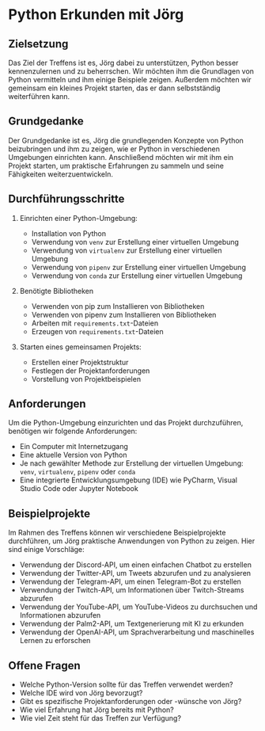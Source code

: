 # Python Erkunden mit Jörg

## Zielsetzung

Das Ziel der Treffens ist es, Jörg dabei zu unterstützen, Python besser kennenzulernen und zu beherrschen. Wir möchten ihm die Grundlagen von Python vermitteln und ihm einige Beispiele zeigen. Außerdem möchten wir gemeinsam ein kleines Projekt starten, das er dann selbstständig weiterführen kann.

## Grundgedanke

Der Grundgedanke ist es, Jörg die grundlegenden Konzepte von Python beizubringen und ihm zu zeigen, wie er Python in verschiedenen Umgebungen einrichten kann. Anschließend möchten wir mit ihm ein Projekt starten, um praktische Erfahrungen zu sammeln und seine Fähigkeiten weiterzuentwickeln.

## Durchführungsschritte

1. Einrichten einer Python-Umgebung:
   - Installation von Python
   - Verwendung von `venv` zur Erstellung einer virtuellen Umgebung
   - Verwendung von `virtualenv` zur Erstellung einer virtuellen Umgebung
   - Verwendung von `pipenv` zur Erstellung einer virtuellen Umgebung
   - Verwendung von `conda` zur Erstellung einer virtuellen Umgebung

2. Benötigte Bibliotheken
   - Verwenden von pip zum Installieren von Bibliotheken
   - Verwenden von pipenv zum Installieren von Bibliotheken
   - Arbeiten mit `requirements.txt`-Dateien
   - Erzeugen von `requirements.txt`-Dateien

3. Starten eines gemeinsamen Projekts:
   - Erstellen einer Projektstruktur
   - Festlegen der Projektanforderungen
   - Vorstellung von Projektbeispielen

## Anforderungen

Um die Python-Umgebung einzurichten und das Projekt durchzuführen, benötigen wir folgende Anforderungen:

- Ein Computer mit Internetzugang
- Eine aktuelle Version von Python
- Je nach gewählter Methode zur Erstellung der virtuellen Umgebung: `venv`, `virtualenv`, `pipenv` oder `conda`
- Eine integrierte Entwicklungsumgebung (IDE) wie PyCharm, Visual Studio Code oder Jupyter Notebook

## Beispielprojekte

Im Rahmen des Treffens können wir verschiedene Beispielprojekte durchführen, um Jörg praktische Anwendungen von Python zu zeigen. Hier sind einige Vorschläge:

- Verwendung der Discord-API, um einen einfachen Chatbot zu erstellen
- Verwendung der Twitter-API, um Tweets abzurufen und zu analysieren
- Verwendung der Telegram-API, um einen Telegram-Bot zu erstellen
- Verwendung der Twitch-API, um Informationen über Twitch-Streams abzurufen
- Verwendung der YouTube-API, um YouTube-Videos zu durchsuchen und Informationen abzurufen
- Verwendung der Palm2-API, um Textgenerierung mit KI zu erkunden
- Verwendung der OpenAI-API, um Sprachverarbeitung und maschinelles Lernen zu erforschen

## Offene Fragen

- Welche Python-Version sollte für das Treffen verwendet werden?
- Welche IDE wird von Jörg bevorzugt?
- Gibt es spezifische Projektanforderungen oder -wünsche von Jörg?
- Wie viel Erfahrung hat Jörg bereits mit Python?
- Wie viel Zeit steht für das Treffen zur Verfügung?
